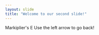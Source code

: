 ```yaml
---
layout: slide
title: "Welcome to our second slide!"
---
```

Markiplier's E
Use the left arrow to go back!
